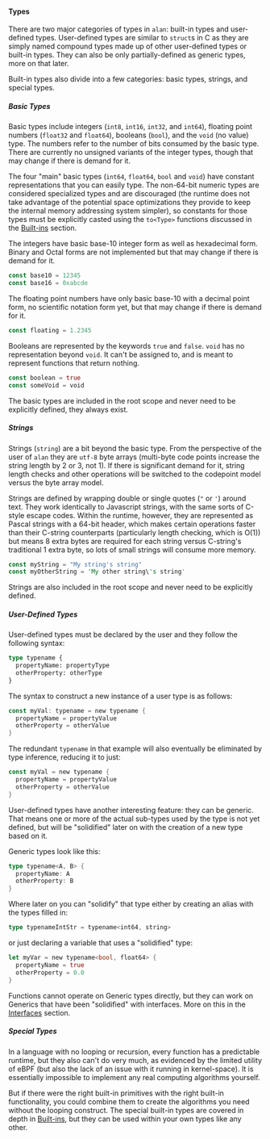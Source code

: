 #### Types

There are two major categories of types in `alan`: built-in types and user-defined types. User-defined types are similar to `struct`s in C as they are simply named compound types made up of other user-defined types or built-in types. They can also be only partially-defined as generic types, more on that later.

Built-in types also divide into a few categories: basic types, strings, and special types.

##### Basic Types

Basic types include integers (`int8`, `int16`, `int32`, and `int64`), floating point numbers (`float32` and `float64`), booleans (`bool`), and the `void` (no value) type. The numbers refer to the number of bits consumed by the basic type. There are currently no unsigned variants of the integer types, though that may change if there is demand for it.

The four "main" basic types (`int64`, `float64`, `bool` and `void`) have constant representations that you can easily type. The non-64-bit numeric types are considered specialized types and are discouraged (the runtime does not take advantage of the potential space optimizations they provide to keep the internal memory addressing system simpler), so constants for those types must be explicitly casted using the `to<Type>` functions discussed in the [Built-ins](./built_ins.md) section.

The integers have basic base-10 integer form as well as hexadecimal form. Binary and Octal forms are not implemented but that may change if there is demand for it.

```rust
const base10 = 12345
const base16 = 0xabcde
```

The floating point numbers have only basic base-10 with a decimal point form, no scientific notation form yet, but that may change if there is demand for it.

```rust
const floating = 1.2345
```

Booleans are represented by the keywords `true` and `false`. `void` has no representation beyond `void`. It can't be assigned to, and is meant to represent functions that return nothing.

```rust
const boolean = true
const someVoid = void
```

The basic types are included in the root scope and never need to be explicitly defined, they always exist.

##### Strings

Strings (`string`) are a bit beyond the basic type. From the perspective of the user of `alan` they are `utf-8` byte arrays (multi-byte code points increase the string length by 2 or 3, not 1). If there is significant demand for it, string length checks and other operations will be switched to the codepoint model versus the byte array model.

Strings are defined by wrapping double or single quotes (`"` or `'`) around text. They work identically to Javascript strings, with the same sorts of C-style escape codes. Within the runtime, however, they are represented as Pascal strings with a 64-bit header, which makes certain operations faster than their C-string counterparts (particularly length checking, which is O(1)) but means 8 extra bytes are required for each string versus C-string's traditional 1 extra byte, so lots of small strings will consume more memory.

```rust
const myString = "My string's string"
const myOtherString = 'My other string\'s string'
```

Strings are also included in the root scope and never need to be explicitly defined.

##### User-Defined Types

User-defined types must be declared by the user and they follow the following syntax:

```rust
type typename {
  propertyName: propertyType
  otherProperty: otherType
}
```

The syntax to construct a new instance of a user type is as follows:

```rust
const myVal: typename = new typename {
  propertyName = propertyValue
  otherProperty = otherValue
}
```

The redundant `typename` in that example will also eventually be eliminated by type inference, reducing it to just:

```rust
const myVal = new typename {
  propertyName = propertyValue
  otherProperty = otherValue
}
```

User-defined types have another interesting feature: they can be generic. That means one or more of the actual sub-types used by the type is not yet defined, but will be "solidified" later on with the creation of a new type based on it.

Generic types look like this:

```rust
type typename<A, B> {
  propertyName: A
  otherProperty: B
}
```

Where later on you can "solidify" that type either by creating an alias with the types filled in:

```rust
type typenameIntStr = typename<int64, string>
```

or just declaring a variable that uses a "solidified" type:

```rust
let myVar = new typename<bool, float64> {
  propertyName = true
  otherProperty = 0.0
}
```

Functions cannot operate on Generic types directly, but they can work on Generics that have been "solidified" with interfaces. More on this in the [Interfaces](./interfaces.md) section.

##### Special Types

In a language with no looping or recursion, every function has a predictable runtime, but they also can't do very much, as evidenced by the limited utility of eBPF (but also the lack of an issue with it running in kernel-space). It is essentially impossible to implement any real computing algorithms yourself.

But if there were the right built-in primitives with the right built-in functionality, you could combine them to create the algorithms you need without the looping construct. The special built-in types are covered in depth in [Built-ins](./built_ins.md), but they can be used within your own types like any other.
